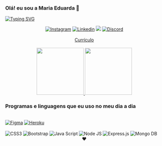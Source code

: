 
### Olá! eu sou a Maria Eduarda 👋

[![Typing SVG](https://readme-typing-svg.herokuapp.com/?color=CE5E80&size=35&center=true&vCenter=true&width=1000&lines=Seja+Bem+Vindo!+:%29)](https://git.io/typing-svg)

<div align="center">
  <a href="https://www.instagram.com/d_araujof_/" target="_blank"><img alt="Instagram" src="https://img.shields.io/badge/-Instagram-%23E4405F?style=for-the-badge&logo=instagram&logoColor=white" target="_blank"></a>
  <a href="https://www.linkedin.com/in/d-araujof/" target="_blank"><img alt="Linkedin" src="https://img.shields.io/badge/LinkedIn-0077B5?style=for-the-badge&logo=linkedin&logoColor=white" target="_blank"></a> 
  <a href="mailto:dudaafernandes06@gmail.com"><img src="https://img.shields.io/badge/Gmail-D14836?style=for-the-badge&logo=gmail&logoColor=white" target="_blank"></a>
   <a href="discordapp.com/users/688917943379427354" target="_blank"><img alt="Discord" src="https://img.shields.io/badge/Discord-7289DA?style=for-the-badge&logo=discord&logoColor=white" target="_blank"></a>
</div>

</br>

<div align="center">
<a href="https://github.com/d-araujo/d-araujo/blob/main/Curr%C3%ADculo.pdf" target="_blank">Currículo</a>
</div>

</br>

<div align="center">
  <a href="https://github.com/d-araujo">
    <img height="150em" src="https://github-readme-stats.vercel.app/api?username=d-araujof&count_private=true&include_all_commits=true&show_icons=true&theme=dracula&hide_border=false&show_owner=true"/>
    <img height="150em" src="https://github-readme-stats.vercel.app/api/top-langs/?username=d-araujof&theme=dracula&hide_border=false&&layout=compact"/>
  </a>
</div>

### Programas e linguagens que eu uso no meu dia a dia

<div style="display: inline_block"><br/>
      <a href="https://github.com/d-araujo/Figma" target="_blank"><img alt="Figma" src="https://img.shields.io/badge/Figma-F24E1E?style=for-the-badge&logo=figma&logoColor=white" target="_blank"></a>
      <a href="https://github.com/d-araujo/Heroku" target="_blank"><img alt="Heroku" src="https://img.shields.io/badge/Heroku-430098?style=for-the-badge&logo=heroku&logoColor=white" target="_blank"></a>
</div>

<div style="display: inline_block"><br/>
    <img align="center" alt="CSS3" src="https://img.shields.io/badge/CSS3-1572B6?style=for-the-badge&logo=css3&logoColor=white">
    <img align="center" alt="Bootstrap" src="https://img.shields.io/badge/Bootstrap-563D7C?style=for-the-badge&logo=bootstrap&logoColor=white">
    <img align="center" alt="Java Script" src="https://img.shields.io/badge/JavaScript-F7DF1E?style=for-the-badge&logo=javascript&logoColor=black">
    <img align="center" alt="Node JS" src="https://img.shields.io/badge/Node.js-43853D?style=for-the-badge&logo=node.js&logoColor=white">
    <img align="center" alt="Express.js" src="https://img.shields.io/badge/Express.js-404D59?style=for-the-badge">
    <img align="center" alt="Mongo DB" src="https://img.shields.io/badge/MongoDB-4EA94B?style=for-the-badge&logo=mongodb&logoColor=white">
</div>

<div align="center">
❤️‍
</div>

